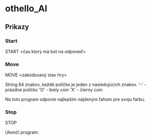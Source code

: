 # othello_AI

## Prikazy

### Start
START <farba bota> <čas ktorý má bot na odpoveď>

### Move
MOVE <zakódovaný stav hry>

String 64 znakov, každé políčko je jeden z nasledujúcich znakov.
'-' - prázdne políčko
'O' - biely coin
'X' - čierny coin

Na toto program odpovie najlepším nájdeným ťahom pre svoju farbu.

### Stop
STOP

Ukončí program.

